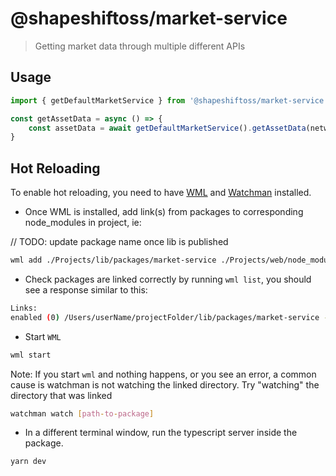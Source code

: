 # @shapeshiftoss/market-service

> Getting market data through multiple different APIs

## Usage

```typescript
import { getDefaultMarketService } from '@shapeshiftoss/market-service'

const getAssetData = async () => {
    const assetData = await getDefaultMarketService().getAssetData(network, contractAddress)
}
```

## Hot Reloading

To enable hot reloading, you need to have [WML](https://github.com/wix/wml) and [Watchman](https://facebook.github.io/watchman/docs/install.html) installed.

- Once WML is installed, add link(s) from packages to corresponding node_modules in project, ie:

// TODO: update package name once lib is published
```bash
wml add ./Projects/lib/packages/market-service ./Projects/web/node_modules/@shapeshift/market-service
```

- Check packages are linked correctly by running `wml list`, you should see a response similar to this:
```bash
Links:
enabled (0) /Users/userName/projectFolder/lib/packages/market-service -> /Users/userName/projectFolder/web/node_modules/@shapeshift/market-service
```

- Start `WML`
```bash
wml start
```

Note: If you start `wml` and nothing happens, or you see an error, a common cause is watchman is not watching the linked directory. Try "watching" the directory that was linked

```bash
watchman watch [path-to-package]
```

- In a different terminal window, run the typescript server inside the package.

```bash
yarn dev
```

